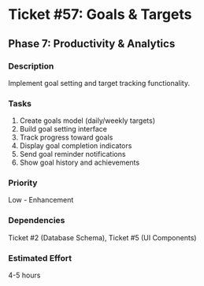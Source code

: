 # Ticket #57: Goals & Targets

## Phase 7: Productivity & Analytics

### Description
Implement goal setting and target tracking functionality.

### Tasks
1) Create goals model (daily/weekly targets)  
2) Build goal setting interface  
3) Track progress toward goals  
4) Display goal completion indicators  
5) Send goal reminder notifications  
6) Show goal history and achievements  

### Priority
Low - Enhancement

### Dependencies
Ticket #2 (Database Schema), Ticket #5 (UI Components)

### Estimated Effort
4-5 hours
